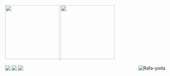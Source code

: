  <div>
  <a href="https://github.com/Dleid">
  <img height="170em" src="https://github-readme-stats.vercel.app/api?username=dleid&show_icons=true&theme=tokyonight&include_all_commits=true&count_private=true"/>
  <img height="170em" src="https://github-readme-stats.vercel.app/api/top-langs/?username=dleid&layout=compact&langs_count=7&theme=tokyonight"/>
</div>
  <div style="display: inline_block"><br>
  <img align="right" alt="Rafa-yoda" src="https://c.tenor.com/cmEdU3y-excAAAAC/wtf-what.gif">
</div>
<div> 
  <a href="https://twitter.com/JVS_Dleid" target="_blank"><img src="https://img.shields.io/badge/Twitter-1DA1F2?style=for-the-badge&logo=twitter&logoColor=white" target="_blank"></a>
  <a href="https://instagram.com/JVS_Dleid" target="_blank"><img src="https://img.shields.io/badge/-Instagram-%23E4405F?style=for-the-badge&logo=instagram&logoColor=white" target="_blank"></a>
    <a href="https://steamcommunity.com/id/Dleid/" target="_blank"><img src="https://img.shields.io/badge/Steam-000000?style=for-the-badge&logo=steam&logoColor=white" target="_blank"></a>

 </div>
  
